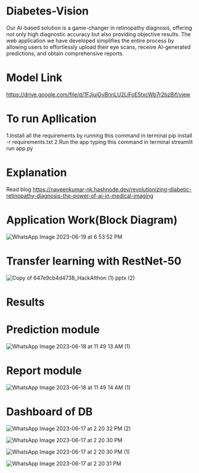 # Diabetes-Vision
Our AI-based solution is a game-changer in retinopathy diagnosis, offering not only high diagnostic accuracy but also providing objective results. The web application we have developed simplifies the entire process by allowing users to effortlessly upload their eye scans, receive AI-generated predictions, and obtain comprehensive reports.

# Model Link 
https://drive.google.com/file/d/1FJjuiGvBnnLU2LjFoE5txcWb7r2bzBif/view

# To run Apllication
1.Install all the requirements by running this command in terminal
pip install -r requirements.txt
2.Run the app typing this command in terminal
streamlit run app.py

# Explanation
Read blog
https://naveenkumar-nk.hashnode.dev/revolutionizing-diabetic-retinopathy-diagnosis-the-power-of-ai-in-medical-imaging

# Application Work(Block Diagram)
![WhatsApp Image 2023-06-19 at 6 53 52 PM](https://github.com/Naveen3251/Diabetes-Vision/assets/114800360/d24ac56c-664d-47fc-94ee-444c9968f0a1)


# Transfer learning with RestNet-50
![Copy of 647e9cb4d4738_HackAIthon (1) pptx (2)](https://github.com/Naveen3251/Diabetes-Vision/assets/114800360/1f1c6f32-1686-4ede-88eb-5be0edf8686a)



# Results
# Prediction module
![WhatsApp Image 2023-06-18 at 11 49 13 AM (1)](https://github.com/Naveen3251/Diabetes-Vision/assets/114800360/d23b0317-2bc7-4c1b-b464-a23d4fc72f03)

# Report module
![WhatsApp Image 2023-06-18 at 11 49 14 AM (1)](https://github.com/Naveen3251/Diabetes-Vision/assets/114800360/8dad2deb-4991-4e57-a260-4409ac735d43)

# Dashboard of DB
![WhatsApp Image 2023-06-17 at 2 20 32 PM (2)](https://github.com/Naveen3251/Diabetes-Vision/assets/114800360/2e28b173-60e4-4a9d-a192-621817c200b1)


![WhatsApp Image 2023-06-17 at 2 20 30 PM](https://github.com/Naveen3251/Diabetes-Vision/assets/114800360/21761e8e-31d7-4c5b-92b1-ce97751cbc83)

![WhatsApp Image 2023-06-17 at 2 20 30 PM (1)](https://github.com/Naveen3251/Diabetes-Vision/assets/114800360/290a1ab1-c1d7-443f-bb5d-cd71542975cc)


![WhatsApp Image 2023-06-17 at 2 20 31 PM](https://github.com/Naveen3251/Diabetes-Vision/assets/114800360/42b78012-714d-4020-b266-fd0ec235e8d5)



